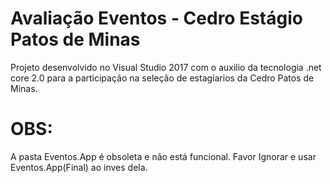 # Avaliação Eventos - Cedro Estágio Patos de Minas
Projeto desenvolvido no Visual Studio 2017 com o auxilio da tecnologia .net core 2.0 para a participação na seleção de estagíarios da Cedro Patos de Minas.

# OBS:
A pasta Eventos.App é obsoleta e não está funcional. Favor Ignorar e usar Eventos.App(Final) ao inves dela.
